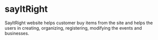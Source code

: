 # sayItRight

SayItRight website helps customer buy items from the site and helps the users in creating, organizing, registering, modifying the events and businesses.
